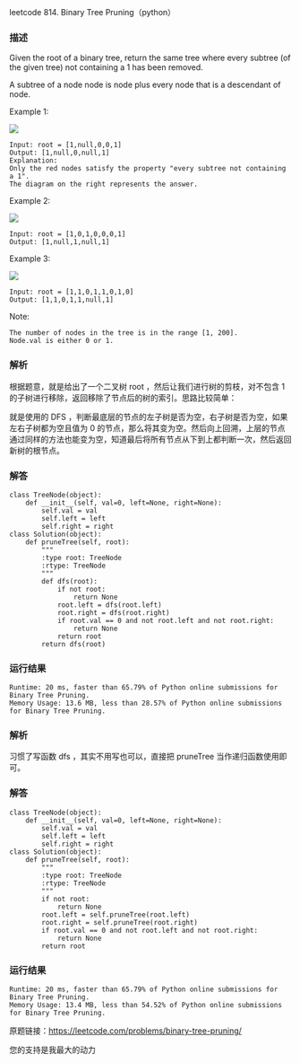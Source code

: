 leetcode  814. Binary Tree Pruning（python）

### 描述


Given the root of a binary tree, return the same tree where every subtree (of the given tree) not containing a 1 has been removed.

A subtree of a node node is node plus every node that is a descendant of node.




Example 1:

![](https://s3-lc-upload.s3.amazonaws.com/uploads/2018/04/06/1028_2.png)

	Input: root = [1,null,0,0,1]
	Output: [1,null,0,null,1]
	Explanation: 
	Only the red nodes satisfy the property "every subtree not containing a 1".
	The diagram on the right represents the answer.

	
Example 2:

![](https://s3-lc-upload.s3.amazonaws.com/uploads/2018/04/06/1028_1.png)

	Input: root = [1,0,1,0,0,0,1]
	Output: [1,null,1,null,1]



Example 3:


![](https://s3-lc-upload.s3.amazonaws.com/uploads/2018/04/05/1028.png)

	Input: root = [1,1,0,1,1,0,1,0]
	Output: [1,1,0,1,1,null,1]
	


Note:

	
	The number of nodes in the tree is in the range [1, 200].
	Node.val is either 0 or 1.

### 解析

根据题意，就是给出了一个二叉树 root ，然后让我们进行树的剪枝，对不包含 1 的子树进行移除，返回移除了节点后的树的索引。思路比较简单：

就是使用的 DFS ，判断最底层的节点的左子树是否为空，右子树是否为空，如果左右子树都为空且值为 0 的节点，那么将其变为空。然后向上回溯，上层的节点通过同样的方法也能变为空，知道最后将所有节点从下到上都判断一次，然后返回新树的根节点。


### 解答
				
	
	class TreeNode(object):
	    def __init__(self, val=0, left=None, right=None):
	        self.val = val
	        self.left = left
	        self.right = right
	class Solution(object):
	    def pruneTree(self, root):
	        """
	        :type root: TreeNode
	        :rtype: TreeNode
	        """
	        def dfs(root):
	            if not root:
	                return None
	            root.left = dfs(root.left)
	            root.right = dfs(root.right)
	            if root.val == 0 and not root.left and not root.right:
	                return None
	            return root
	        return dfs(root)
            	      
			
### 运行结果

	Runtime: 20 ms, faster than 65.79% of Python online submissions for Binary Tree Pruning.
	Memory Usage: 13.6 MB, less than 28.57% of Python online submissions for Binary Tree Pruning.

### 解析

习惯了写函数 dfs ，其实不用写也可以，直接把 pruneTree 当作递归函数使用即可。
### 解答


	class TreeNode(object):
	    def __init__(self, val=0, left=None, right=None):
	        self.val = val
	        self.left = left
	        self.right = right
	class Solution(object):
	    def pruneTree(self, root):
	        """
	        :type root: TreeNode
	        :rtype: TreeNode
	        """
	        if not root:
	            return None
	        root.left = self.pruneTree(root.left)
	        root.right = self.pruneTree(root.right)
	        if root.val == 0 and not root.left and not root.right:
	            return None
	        return root
	
### 运行结果
	
	Runtime: 20 ms, faster than 65.79% of Python online submissions for Binary Tree Pruning.
	Memory Usage: 13.4 MB, less than 54.52% of Python online submissions for Binary Tree Pruning.

原题链接：https://leetcode.com/problems/binary-tree-pruning/



您的支持是我最大的动力
